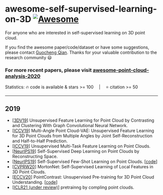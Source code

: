 # awesome-self-supervised-learning-on-3D [![Awesome](https://awesome.re/badge.svg)](https://awesome.re)

For anyone who are interested in self-supervised learning on 3D point cloud.   

If you find the awesome paper/code/dataset or have some suggestions, please contact [Guocheng Qian](https://github.com/guochengqian). Thanks for your valuable contribution to the research community :smiley:   

### For more recent papers, please visit [awesome-point-cloud-analysis-2020](https://github.com/NUAAXQ/awesome-point-cloud-analysis-2020)

Statistics: :fire: code is available & stars >= 100 &emsp;|&emsp; :star: citation >= 50

---
## 2019
- [[3DV19](https://arxiv.org/pdf/1904.12359.pdf)] Unsupervised Feature Learning for Point Cloud by Contrasting and
Clustering With Graph Convolutional Neural Network.  
- [[ICCV19](https://arxiv.org/pdf/1907.12704.pdf)] Multi-Angle Point Cloud-VAE: Unsupervised Feature Learning for 3D Point Clouds
from Multiple Angles by Joint Self-Reconstruction and Half-to-Half Prediction.  
- [[ICCV19](https://arxiv.org/abs/1910.08207)] Unsupervised Multi-Task Feature Learning on Point Clouds.  
- [[NeurIPS19](https://arxiv.org/pdf/1901.08396.pdf)] Self-Supervised Deep Learning on Point Clouds by
Reconstructing Space.  
- [[NeurIPS19](https://arxiv.org/abs/2009.14168)] Self-Supervised Few-Shot Learning on Point Clouds. [[code](https://github.com/charusharma1991/SSL_PointClouds)]  
- [[CVPRW20](https://arxiv.org/pdf/1904.00230.pdf)] MortonNet: Self-Supervised Learning of Local Features in 3D
Point Clouds.  
- [[ECCV20](https://arxiv.org/abs/2007.10985)] PointContrast: Unsupervised Pre-training for 3D Point Cloud Understanding. [[code](https://github.com/facebookresearch/PointContrast)]  
- [[ICLR21 (under review)](https://arxiv.org/abs/2010.01089)] pretrainng by compling point clouds.  
